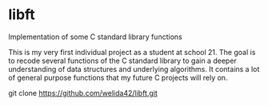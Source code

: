 # libft
Implementation of some C standard library functions

This is my very first individual project as a student at school 21. The goal is to recode several functions of the C standard library to gain a deeper understanding of data structures and underlying algorithms. It contains a lot of general purpose functions that my future C projects will rely on.

git clone https://github.com/welida42/libft.git
